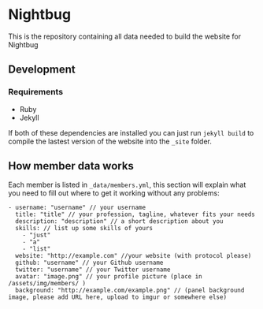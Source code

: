 # Nightbug

This is the repository containing all data needed to build the website for Nightbug

## Development

### Requirements

* Ruby
* Jekyll

If both of these dependencies are installed you can just run `jekyll build` to compile the lastest version of the website into the `_site` folder.

## How member data works

Each member is listed in `_data/members.yml`, this section will explain what you need to fill out where to get it working without any problems:

```
- username: "username" // your username
  title: "title" // your profession, tagline, whatever fits your needs
  description: "description" // a short description about you
  skills: // list up some skills of yours
    - "just"
    - "a"
    - "list"
  website: "http://example.com" //your website (with protocol please)
  github: "username" // your Github username
  twitter: "username" // your Twitter username
  avatar: "image.png" // your profile picture (place in /assets/img/members/ )
  background: "http://example.com/example.png" // (panel background image, please add URL here, upload to imgur or somewhere else)
```